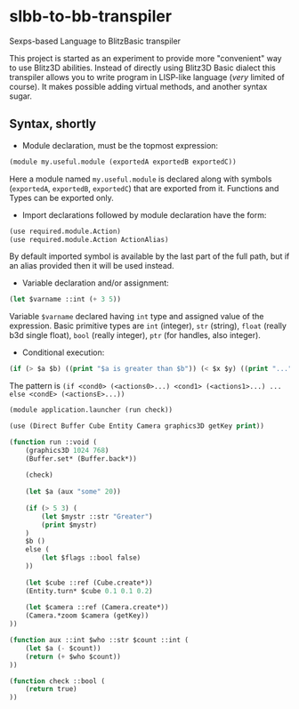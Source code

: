 # slbb-to-bb-transpiler
Sexps-based Language to BlitzBasic transpiler

This project is started as an experiment to provide more "convenient" way to use Blitz3D abilities.
Instead of directly using Blitz3D Basic dialect this transpiler allows you to write program in LISP-like language (*very* limited of course). It makes possible adding virtual methods, and another syntax sugar.

## Syntax, shortly
- Module declaration, must be the topmost expression:
```lisp
(module my.useful.module (exportedA exportedB exportedC))
```
Here a module named `my.useful.module` is declared along with symbols (`exportedA`, `exportedB`, `exportedC`) that are exported from it. Functions and Types can be exported only.

- Import declarations followed by module declaration have the form:
```lisp
(use required.module.Action)
(use required.module.Action ActionAlias)
```
By default imported symbol is available by the last part of the full path,
but if an alias provided then it will be used instead.

- Variable declaration and/or assignment:
```lisp
(let $varname ::int (+ 3 5))
```
Variable `$varname` declared having `int` type and assigned value of the expression.
Basic primitive types are `int` (integer), `str` (string), `float` (really b3d single float), `bool` (really integer),
`ptr` (for handles, also integer).

- Conditional execution:
```lisp
(if (> $a $b) ((print "$a is greater than $b")) (< $x $y) ((print "...")) else (#|...|#))
```
The pattern is `(if <cond0> (<actions0>...) <cond1> (<actions1>...) ... else <condE> (<actionsE>...))`


```lisp
(module application.launcher (run check))

(use (Direct Buffer Cube Entity Camera graphics3D getKey print))

(function run ::void (
	(graphics3D 1024 768)
	(Buffer.set* (Buffer.back*))
	
	(check)
	
	(let $a (aux "some" 20))
	
	(if (> 5 3) (
		(let $mystr ::str "Greater")
		(print $mystr)
	) 
	$b () 
	else (
		(let $flags ::bool false)
	))
	
	(let $cube ::ref (Cube.create*))
	(Entity.turn* $cube 0.1 0.1 0.2)
	
	(let $camera ::ref (Camera.create*))
	(Camera.*zoom $camera (getKey))
))

(function aux ::int $who ::str $count ::int (
	(let $a (- $count))
	(return (+ $who $count))
))

(function check ::bool (
	(return true)
))
```

